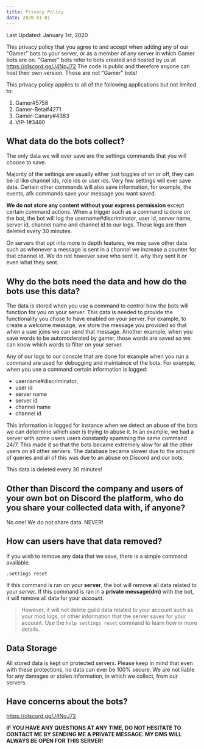 ```yaml
---
title: Privacy Policy
date: 2020-01-01
---
```


Last Updated: January 1st, 2020

This privacy policy that you agree to and accept when adding any of our "Gamer"
bots to your server, or as a member of any server in which Gamer bots are on.
"Gamer" bots refer to bots created and hosted by us at
https://discord.gg/J4NqJ72 The code is public and therefore anyone can host
their own version. Those are not "Gamer" bots!

This privacy policy applies to all of the following applications but not limited
to:

1. Gamer#5758
2. Gamer-Beta#4271
3. Gamer-Canary#4383
4. VIP-1#3480

## What data do the bots collect?

The only data we will ever save are the settings commands that you will choose
to save.

Majority of the settings are usually either just toggles of on or off, they can
be id like channel ids, role ids or user ids. Very few settings will ever save
data. Certain other commands will also save information, for example, the
events, afk commands save your message you want saved.

**We do not store any content without your express permission** except certain
command actions. When a trigger such as a command is done on the bot, the bot
will log the username#discriminator, user id, server name, server id, channel
name and channel id to our logs. These logs are then deleted every 30 minutes.

On servers that opt into more in depth features, we may save other data such as
whenever a message is sent in a channel we increase a counter for that channel
id. We do not however save who sent it, why they sent it or even what they sent.

## Why do the bots need the data and how do the bots use this data?

The data is stored when you use a command to control how the bots will function
for you on your server. This data is needed to provide the functionality you
chose to have enabled on your server. For example, to create a welcome message,
we store the message you provided so that when a user joins we can send that
message. Another example, when you save words to be automoderated by gamer,
those words are saved so we can know which words to filter on your server.

Any of our logs to our console that are done for example when you run a command
are used for debugging and maintaince of the bots. For example, when you use a
command certain information is logged:

- username#discriminator,
- user id
- server name
- server id
- channel name
- channel id

This information is logged for instance when we detect an abuse of the bots we
can determine which user is trying to abuse it. In an example, we had a server
with some users users constantly spamming the same command 24/7. This made it so
that the bots became extremely slow for all the other users on all other
servers. The database became slower due to the amount of queries and all of this
was due to an abuse on Discord and our bots.

This data is deleted every 30 minutes!

## Other than Discord the company and users of your own bot on Discord the platform, who do you share your collected data with, if anyone?

No one! We do not share data. NEVER!

## How can users have that data removed?

If you wish to remove any data that we save, there is a simple command
available.

`.settings reset`

If this command is ran on your **server**, the bot will remove all data related
to your _server_. If this command is ran in a **private message(dm)** with the
bot, it will remove all data for your _account_.

> However, it will not delete guild data related to your account such as your
> mod logs, or other information that the server saves for your account. Use the
> `help settings reset` command to learn how in more details.

## Data Storage

All stored data is kept on protected servers. Please keep in mind that even with
these protections, no data can ever be 100% secure. We are not liable for any
damages or stolen information, in which we collect, from our servers.

## Have concerns about the bots?

https://discord.gg/J4NqJ72

**IF YOU HAVE ANY QUESTIONS AT ANY TIME, DO NOT HESITATE TO CONTACT ME BY
SENDING ME A PRIVATE MESSAGE. MY DMS WILL ALWAYS BE OPEN FOR THIS SERVER!**
